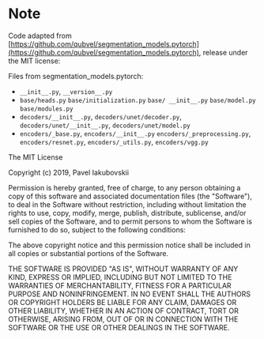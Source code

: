 # Note


Code adapted from [https://github.com/qubvel/segmentation_models.pytorch](https://github.com/qubvel/segmentation_models.pytorch), release under the MIT license:

Files from segmentation_models.pytorch:
- `__init__.py`, `__version__.py`
- `base/heads.py`  `base/initialization.py` `base/ __init__.py`  `base/model.py`  `base/modules.py`
- `decoders/__init__.py`, `decoders/unet/decoder.py`, `decoders/unet/__init__.py`, `decoders/unet/model.py`
- `encoders/_base.py`, `encoders/__init__.py`  `encoders/_preprocessing.py`, `encoders/resnet.py`, `encoders/_utils.py`, `encoders/vgg.py`

The MIT License

Copyright (c) 2019, Pavel Iakubovskii

Permission is hereby granted, free of charge, to any person obtaining a copy
of this software and associated documentation files (the "Software"), to deal
in the Software without restriction, including without limitation the rights
to use, copy, modify, merge, publish, distribute, sublicense, and/or sell
copies of the Software, and to permit persons to whom the Software is
furnished to do so, subject to the following conditions:

The above copyright notice and this permission notice shall be included in
all copies or substantial portions of the Software.

THE SOFTWARE IS PROVIDED "AS IS", WITHOUT WARRANTY OF ANY KIND, EXPRESS OR
IMPLIED, INCLUDING BUT NOT LIMITED TO THE WARRANTIES OF MERCHANTABILITY,
FITNESS FOR A PARTICULAR PURPOSE AND NONINFRINGEMENT. IN NO EVENT SHALL THE
AUTHORS OR COPYRIGHT HOLDERS BE LIABLE FOR ANY CLAIM, DAMAGES OR OTHER
LIABILITY, WHETHER IN AN ACTION OF CONTRACT, TORT OR OTHERWISE, ARISING FROM,
OUT OF OR IN CONNECTION WITH THE SOFTWARE OR THE USE OR OTHER DEALINGS IN
THE SOFTWARE.
